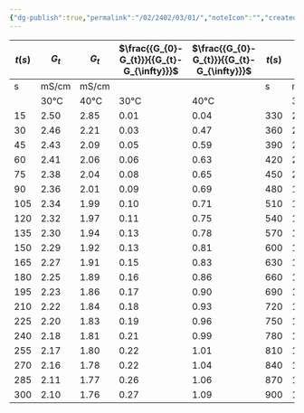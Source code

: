 ```yaml
---
{"dg-publish":true,"permalink":"/02/2402/03/01/","noteIcon":"","created":"2025-01-31T00:35","updated":"2025-07-01T13:38"}
---
```



|$t (s)$|$G_{t}$|$G_{t}$|$\frac{{G_{0}-G_{t}}}{{G_{t}-G_{\infty}}}$|$\frac{{G_{0}-G_{t}}}{{G_{t}-G_{\infty}}}$|$t (s)$|$G_{t}$|$G_{t}$|$\frac{{G_{0}-G_{t}}}{{G_{t}-G_{\infty}}}$|$\frac{{G_{0}-G_{t}}}{{G_{t}-G_{\infty}}}$|
|---|---|---|---|---|---|---|---|---|---|
|s|mS/cm|mS/cm|||s|mS/cm|mS/cm|||
||30°C|40°C|30°C|40°C||30°C|40°C|30°C|40°C|
|15|2.50|2.85|0.01|0.04|330|2.08|1.73|0.29|1.14|
|30|2.46|2.21|0.03|0.47|360|2.06|1.71|0.31|1.18|
|45|2.43|2.09|0.05|0.59|390|2.04|1.68|0.32|1.24|
|60|2.41|2.06|0.06|0.63|420|2.01|1.66|0.35|1.28|
|75|2.38|2.04|0.08|0.65|450|2.00|1.65|0.36|1.33|
|90|2.36|2.01|0.09|0.69|480|1.98|1.63|0.38|1.37|
|105|2.34|1.99|0.10|0.71|510|1.96|1.61|0.40|1.41|
|120|2.32|1.97|0.11|0.75|540|1.94|1.60|0.42|1.44|
|135|2.30|1.94|0.13|0.78|570|1.92|1.58|0.44|1.49|
|150|2.29|1.92|0.13|0.81|600|1.90|1.57|0.46|1.53|
|165|2.27|1.91|0.15|0.83|630|1.89|1.56|0.47|1.56|
|180|2.25|1.89|0.16|0.86|660|1.87|1.54|0.49|1.60|
|195|2.23|1.86|0.17|0.90|690|1.86|1.53|0.51|1.63|
|210|2.22|1.84|0.18|0.93|720|1.84|1.52|0.53|1.67|
|225|2.20|1.83|0.19|0.96|750|1.83|1.51|0.54|1.71|
|240|2.18|1.81|0.21|0.99|780|1.82|1.50|0.56|1.74|
|255|2.17|1.80|0.22|1.01|810|1.80|1.49|0.57|1.76|
|270|2.16|1.78|0.22|1.04|840|1.79|1.48|0.59|1.80|
|285|2.11|1.77|0.26|1.06|870|1.78|1.47|0.61|1.84|
|300|2.10|1.76|0.27|1.09|900|1.77|1.46|0.62|1.87|